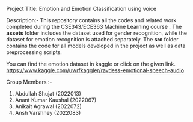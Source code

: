 Project Title: Emotion and Emotion Classification using voice

Description:-
This repository contains all the codes and related work completed during the CSE343/ECE363 Machine Learning course . The **assets** folder includes the dataset used for gender recognition, while the dataset for emotion recognition is attached separately. The **src** folder contains the code for all models developed in the project as well as data preprocessing scripts. 

You can find the emotion dataset in kaggle or click on the given link. 
https://www.kaggle.com/uwrfkaggler/ravdess-emotional-speech-audio

Group Members :-
1. Abdullah Shujat (2022013)
2. Anant Kumar Kaushal (2022067)
3. Anikait Agrawal (2022072)
4. Ansh Varshney (2022083)
